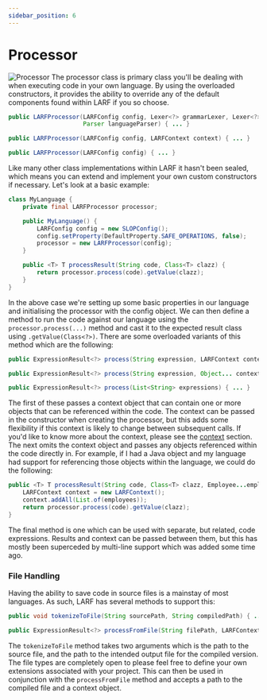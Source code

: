 ```yaml
---
sidebar_position: 6
---
```

# Processor
![Processor](/img/processor.jpg)
The processor class is primary class you'll be dealing with when executing code in your own language. By using the
overloaded constructors, it provides the ability to override any of the default components found within LARF if 
you so choose. 

```java
public LARFProcessor(LARFConfig config, Lexer<?> grammarLexer, Lexer<?> languageLexer, 
                     Parser languageParser) { ... }

public LARFProcessor(LARFConfig config, LARFContext context) { ... }

public LARFProcessor(LARFConfig config) { ... }
```
Like many other class implementations within LARF it hasn't been sealed, which means you can extend and implement
your own custom constructors if necessary. Let's look at a basic example:
```java
class MyLanguage {
    private final LARFProcessor processor;

    public MyLanguage() {
        LARFConfig config = new SLOPConfig();
        config.setProperty(DefaultProperty.SAFE_OPERATIONS, false);
        processor = new LARFProcessor(config);
    }

    public <T> T processResult(String code, Class<T> clazz) {
        return processor.process(code).getValue(clazz);
    }
}
```
In the above case we're setting up some basic properties in our language and initialising the processor with the
config object. We can then define a method to run the code against our language using the ``processor.process(...)``
method and cast it to the expected result class using ``.getValue(Class<?>)``. There are some overloaded variants
of this method which are the following:
```java
public ExpressionResult<?> process(String expression, LARFContext context) { ... }

public ExpressionResult<?> process(String expression, Object... contextObjects) { ... }

public ExpressionResult<?> process(List<String> expressions) { ... }
```
The first of these passes a context object that can contain one or more objects that can be referenced within the
code. The context can be passed in the constructor when creating the processor, but this adds some flexibility if
this context is likely to change between subsequent calls. If you'd like to know more about the context, please 
see the [context](./context.md) section. The next omits the context object and passes any objects referenced within 
the code directly in. For example, if I had a Java object and my language had support for referencing those objects
within the language, we could do the following:
```java
public <T> T processResult(String code, Class<T> clazz, Employee...employees) {
    LARFContext context = new LARFContext();
    context.addAll(List.of(employees));
    return processor.process(code).getValue(clazz);
}
```
The final method is one which can be used with separate, but related, code expressions. Results and context can be 
passed between them, but this has mostly been superceded by multi-line support which was added some time ago.

### File Handling
Having the ability to save code in source files is a mainstay of most languages. As such, LARF has several methods
to support this:
```java
public void tokenizeToFile(String sourcePath, String compiledPath) { ... }

public ExpressionResult<?> processFromFile(String filePath, LARFContext context) { ... }
```
The ``tokenizeToFile`` method takes two arguments which is the path to the source file, and the path to the intended
output file for the compiled version. The file types are completely open to please feel free to define your own
extensions associated with your project. This can then be used in conjunction with the ``processFromFile`` method
and accepts a path to the compiled file and a context object.